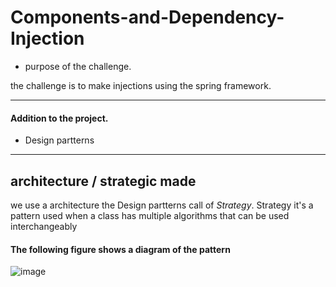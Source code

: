 # Components-and-Dependency-Injection


- purpose of the challenge.

the challenge is to make injections using the spring framework.

---

#### Addition to the project.

- Design partterns

---

## architecture / strategic made

we use a architecture the Design partterns call of _Strategy_.
Strategy it's a pattern used when a class has multiple algorithms that can be used interchangeably

#### The following figure shows a diagram of the pattern
 
![image](https://user-images.githubusercontent.com/104803451/191978988-b88590b9-797d-4b41-a0cd-4cbc6c8f6760.png)

